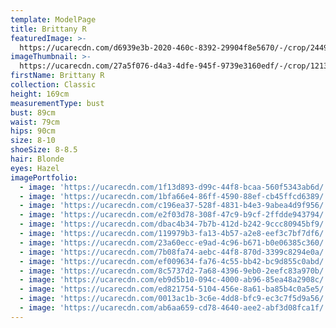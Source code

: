 ```yaml
---
template: ModelPage
title: Brittany R
featuredImage: >-
  https://ucarecdn.com/d6939e3b-2020-460c-8392-29904f8e5670/-/crop/2449x1233/0,153/-/preview/
imageThumbnail: >-
  https://ucarecdn.com/27a5f076-d4a3-4dfe-945f-9739e3160edf/-/crop/1213x1632/634,0/-/preview/
firstName: Brittany R
collection: Classic
height: 169cm
measurementType: bust
bust: 89cm
waist: 79cm
hips: 90cm
size: 8-10
shoeSize: 8-8.5
hair: Blonde
eyes: Hazel
imagePortfolio:
  - image: 'https://ucarecdn.com/1f13d893-d99c-44f8-bcaa-560f5343ab6d/'
  - image: 'https://ucarecdn.com/1bfa66e4-86ff-4590-88ef-cb45ffcd6389/'
  - image: 'https://ucarecdn.com/c196ea37-528f-4831-b4e3-9abea4d9f956/'
  - image: 'https://ucarecdn.com/e2f03d78-308f-47c9-b9cf-2ffdde943794/'
  - image: 'https://ucarecdn.com/dbac4b34-7b7b-412d-b242-9ccc80945bf9/'
  - image: 'https://ucarecdn.com/119979b3-fa13-4b57-a2e8-eef3c7bf7df6/'
  - image: 'https://ucarecdn.com/23a60ecc-e9ad-4c96-b671-b0e06385c360/'
  - image: 'https://ucarecdn.com/7b08fa74-aebc-44f8-870d-3399c8294e0a/'
  - image: 'https://ucarecdn.com/ef009634-fa76-4c55-bb42-bc9d855c0abd/'
  - image: 'https://ucarecdn.com/8c5737d2-7a68-4396-9eb0-2eefc83a970b/'
  - image: 'https://ucarecdn.com/eb9d5b10-094c-4000-ab96-85ea48a2908c/'
  - image: 'https://ucarecdn.com/ed821754-5104-456e-8a61-ba85b4c0a5e5/'
  - image: 'https://ucarecdn.com/0013ac1b-3c6e-4dd8-bfc9-ec3c7f5d9a56/'
  - image: 'https://ucarecdn.com/ab6aa659-cd78-4640-aee2-abf3d08fca1f/'
---
```


